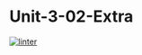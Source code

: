 # Unit-3-02-Extra
[![linter](https://github.com/<SophiaSamera>/<Unit-3-02-Extra>/workflows/linter/badge.svg)](https://github.com/marketplace/actions/super-linter)
